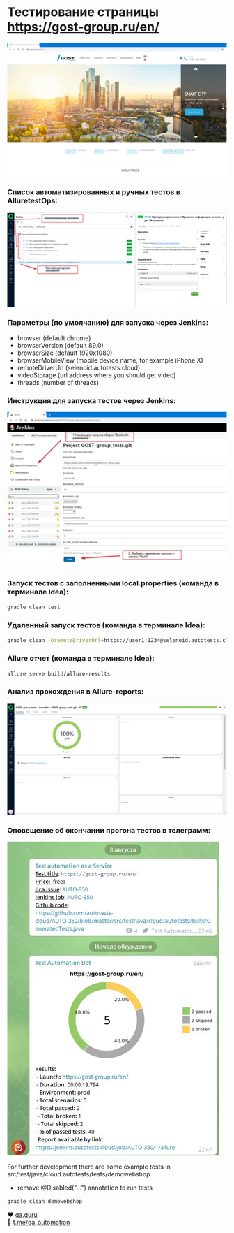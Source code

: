 # Тестирование страницы https://gost-group.ru/en/
<img src = "https://github.com/Suburbanknight89/GOST-group_tests/blob/master/src/test/resources/img/Main%20page.png">


### Список автоматизированных и ручных тестов в AlluretestOps:
<img src = "https://github.com/Suburbanknight89/GOST-group_tests/blob/master/src/test/resources/img/testOpstests.png">

### Параметры (по умолчанию) для запуска через Jenkins:

* browser (default chrome)
* browserVersion (default 89.0)
* browserSize (default 1920x1080)
* browserMobileView (mobile device name, for example iPhone X)
* remoteDriverUrl (selenoid.autotests.cloud)
* videoStorage (url address where you should get video)
* threads (number of threads)

### Инструкция для запуска тестов через Jenkins:

  <img src = "https://github.com/Suburbanknight89/GOST-group_tests/blob/master/src/test/resources/img/jenkins_sborka.png">


### Запуск тестов с заполненными local.properties (команда в терминале Idea):
```bash
gradle clean test
```

### Удаленный запуск тестов (команда в терминале Idea):
```bash
gradle clean -DremoteDriverUrl=https://user1:1234@selenoid.autotests.cloud/wd/hub/ -DvideoStorage=https://selenoid.autotests.cloud/video/ -Dthreads=1 test
```

### Allure отчет (команда в терминале Idea):
```bash
allure serve build/allure-results
```
### Анализ прохождения в Allure-reports:
<img src = "https://github.com/Suburbanknight89/GOST-group_tests/blob/master/src/test/resources/img/TestOpsresults.png">

### Оповещение об окончании прогона тестов в телеграмм:
<img src = "https://github.com/Suburbanknight89/GOST-group_tests/blob/master/src/test/resources/img/telegram.JPG">





For further development there are some example tests in src/test/java/cloud.autotests/tests/demowebshop
* remove @Disabled("...") annotation to run tests
```bash
gradle clean demowebshop
```

:heart: <a target="_blank" href="https://qa.guru">qa.guru</a><br/>
:blue_heart: <a target="_blank" href="https://t.me/qa_automation">t.me/qa_automation</a>


